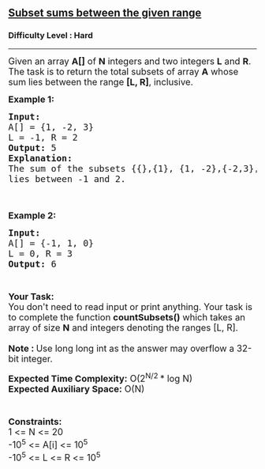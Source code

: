 <h2><a href="https://www.geeksforgeeks.org/problems/subset-sums-between-the-given-range/1?page=1&difficulty=Hard&status=unsolved&sortBy=accuracy">Subset sums between the given range</a></h2><h3>Difficulty Level : Hard</h3><hr><div class="problems_problem_content__Xm_eO"><p><span style="font-size: 18px;">Given an array&nbsp;<strong>A[]</strong>&nbsp;of&nbsp;<strong>N</strong>&nbsp;integers and two integers&nbsp;<strong>L</strong>&nbsp;and&nbsp;<strong>R</strong>. The task is to return the total subsets of array&nbsp;<strong>A</strong>&nbsp;whose sum lies between the range&nbsp;<strong>[L, R]</strong>, inclusive.&nbsp;</span></p>
<p><span style="font-size: 18px;"><strong>Example 1:</strong></span></p>
<pre><span style="font-size: 18px;"><strong>Input:</strong>
A[] = {1, -2, 3}
L = -1, R = 2
<strong>Output: </strong>5
<strong>Explanation:</strong> 
The sum of the subsets {{},{1}, {1, -2},{-2,3},{1,-2,3}}
lies between -1 and 2.


</span></pre>
<p><span style="font-size: 18px;"><strong>Example 2:</strong></span></p>
<pre><span style="font-size: 18px;"><strong>Input:</strong>
A[] = {-1, 1, 0}
L = 0, R = 3
<strong>Output: </strong>6
</span></pre>
<p>&nbsp;</p>
<p><span style="font-size: 18px;"><strong>Your Task:&nbsp;&nbsp;</strong><br>You don't need to read input or print anything. Your task is to complete the function <strong>countSubsets</strong><strong>()</strong>&nbsp;which takes an array of size <strong>N</strong>&nbsp;and integers denoting the&nbsp;ranges [L, R].<br><br><strong>Note : </strong>Use long long int as the answer may overflow a 32-bit integer.</span></p>
<p><span style="font-size: 18px;"><strong>Expected Time Complexity:</strong> O(2<sup>N/2&nbsp;</sup>* log N)<br><strong>Expected Auxiliary Space:</strong> O(N)</span></p>
<p>&nbsp;</p>
<p><span style="font-size: 18px;"><strong>Constraints:</strong><br>1 &lt;= N &lt;= 20<br>-10<sup>5</sup>&nbsp;&lt;= A[i] &lt;= 10<sup>5</sup><br>-10<sup>5</sup>&nbsp;&lt;= L &lt;= R &lt;= 10<sup>5</sup></span><br>&nbsp;</p></div>